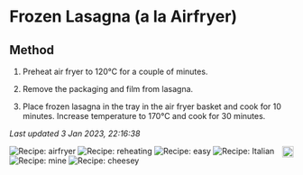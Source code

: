 # Frozen Lasagna (a la Airfryer)

## Method

1. Preheat air fryer to 120°C for a couple of minutes.

2. Remove the packaging and film from lasagna.

3. Place frozen lasagna in the tray in the air fryer basket and cook for 10 minutes. Increase temperature to 170°C and cook for 30 minutes.

*Last updated 3 Jan 2023, 22:16:38*

<img src="https://profile-counter.glitch.me/fexofenadine_lasagnaairfryer/count.svg" height="20" align="right" />

![Recipe: airfryer](https://img.shields.io/badge/tag-airfryer-blue.svg) ![Recipe: reheating](https://img.shields.io/badge/tag-reheating-blue.svg) ![Recipe: easy](https://img.shields.io/badge/tag-easy-blue.svg) ![Recipe: Italian](https://img.shields.io/badge/tag-Italian-blue.svg) ![Recipe: mine](https://img.shields.io/badge/tag-mine-blue.svg) ![Recipe: cheesey](https://img.shields.io/badge/tag-cheesey-blue.svg)